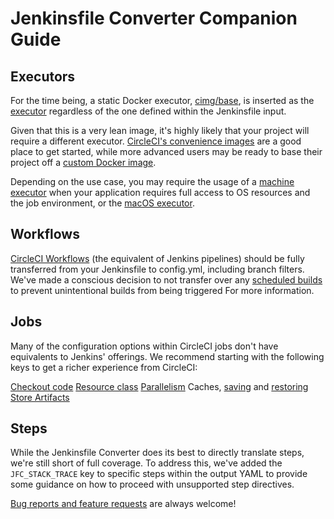# Jenkinsfile Converter Companion Guide

## Executors

For the time being, a static Docker executor, [cimg/base](https://github.com/CircleCI-Public/cimg-base), is inserted as the [executor](https://circleci.com/docs/reference-2-1/#executors) regardless of the one defined within the Jenkinsfile input.

Given that this is a very lean image, it's highly likely that your project will require a different executor. [CircleCI's convenience images](https://circleci.com/docs/2.0/circleci-images/) are a good place to get started, while more advanced users may be ready to base their project off a [custom Docker image](https://circleci.com/docs/2.0/custom-images/).

Depending on the use case, you may require the usage of a [machine executor](https://circleci.com/docs/2.0/executor-types/#using-machine) when your application requires full access to OS resources and the job environment, or the [macOS executor](https://circleci.com/docs/2.0/executor-types/#using-macos).

## Workflows

[CircleCI Workflows](https://circleci.com/docs/2.0/workflows/) (the equivalent of Jenkins pipelines) should be fully transferred from your Jenkinsfile to config.yml, including branch filters. We've made a conscious decision to not transfer over any [scheduled builds](https://circleci.com/docs/2.0/configuration-reference/#triggers) to prevent unintentional builds from being triggered For more information.

## Jobs

Many of the configuration options within CircleCI jobs don't have equivalents to Jenkins' offerings. We recommend starting with the following keys to get a richer experience from CircleCI:

[Checkout code](https://circleci.com/docs/2.0/configuration-reference/#checkout)
[Resource class](https://circleci.com/docs/2.0/configuration-reference/#resource_class)
[Parallelism](https://circleci.com/docs/2.0/configuration-reference/#parallelism)
Caches, [saving](https://circleci.com/docs/2.0/configuration-reference/#save_cache) and [restoring](https://circleci.com/docs/2.0/configuration-reference/#restore_cache)
[Store Artifacts](https://circleci.com/docs/2.0/configuration-reference/#store_artifacts)

## Steps

While the Jenkinsfile Converter does its best to directly translate steps, we're still short of full coverage. To address this, we've added the `JFC_STACK_TRACE` key to specific steps within the output YAML to provide some guidance on how to proceed with unsupported step directives.

[Bug reports and feature requests](./.github/CONTRIBUTING.md) are always welcome!
